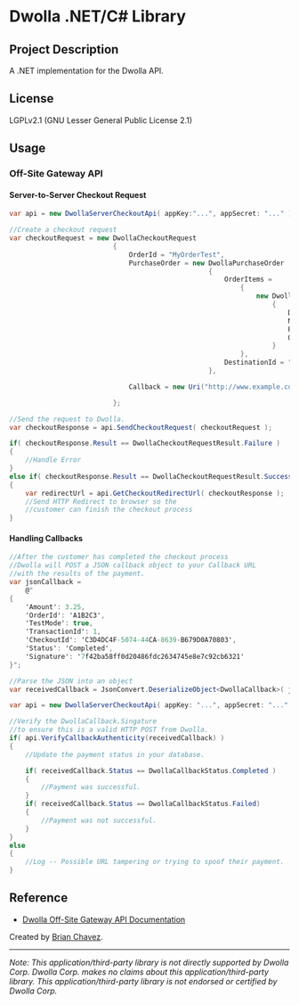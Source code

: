 Dwolla .NET/C# Library
======================

Project Description
-------------------
A .NET implementation for the Dwolla API.

License
-------
LGPLv2.1 (GNU Lesser General Public License 2.1)


Usage
-----
### Off-Site Gateway API ###
#### Server-to-Server Checkout Request ####
```csharp
var api = new DwollaServerCheckoutApi( appKey:"...", appSecret: "..." );

//Create a checkout request
var checkoutRequest = new DwollaCheckoutRequest
                          {
                              OrderId = "MyOrderTest",
                              PurchaseOrder = new DwollaPurchaseOrder
                                                  {
                                                      OrderItems =
                                                          {
                                                              new DwollaOrderItem
                                                                  {
                                                                      Description = "Expensive Candy Bar",
                                                                      Name = "Candy Bar",
                                                                      Price = 25.00m,
                                                                      Quantity = 1,
                                                                  }
                                                          },
                                                      DestinationId = "812-111-1111",
                                                  },

                              Callback = new Uri("http://www.example.com/order-callback")

                          };

//Send the request to Dwolla.
var checkoutResponse = api.SendCheckoutRequest( checkoutRequest );

if( checkoutResponse.Result == DwollaCheckoutRequestResult.Failure )
{
    //Handle Error
}
else if( checkoutResponse.Result == DwollaCheckoutRequestResult.Success)
{
    var redirectUrl = api.GetCheckoutRedirectUrl( checkoutResponse );
    //Send HTTP Redirect to browser so the 
    //customer can finish the checkout process
}
```

#### Handling Callbacks ####
```csharp
//After the customer has completed the checkout process
//Dwolla will POST a JSON callback object to your Callback URL
//with the results of the payment.
var jsonCallback =
    @"
{
    'Amount': 3.25,
    'OrderId': 'A1B2C3',
    'TestMode': true,
    'TransactionId': 1,
    'CheckoutId': 'C3D4DC4F-5074-44CA-8639-B679D0A70803',
    'Status': 'Completed',
    'Signature': '7f42ba58ff0d20486fdc2634745e8e7c92cb6321'
}";

//Parse the JSON into an object
var receivedCallback = JsonConvert.DeserializeObject<DwollaCallback>( jsonCallback );

var api = new DwollaServerCheckoutApi( appKey: "...", appSecret: "..." );

//Verify the DwollaCallback.Singature
//to ensure this is a valid HTTP POST from Dwolla.
if( api.VerifyCallbackAuthenticity(receivedCallback) )
{
    //Update the payment status in your database.

    if( receivedCallback.Status == DwollaCallbackStatus.Completed )
    {
        //Payment was successful.
    }
    if( receivedCallback.Status == DwollaCallbackStatus.Failed)
    {
        //Payment was not successful.
    }
}
else
{
    //Log -- Possible URL tampering or trying to spoof their payment.
}
```

Reference
---------
* [Dwolla Off-Site Gateway API Documentation](https://www.dwolla.com/developers/offsitegateway)


Created by [Brian Chavez](http://bchavez.bitarmory.com).

---

*Note: This application/third-party library is not directly supported by Dwolla Corp.  Dwolla Corp. makes no claims about this application/third-party library.  This application/third-party library is not endorsed or certified by Dwolla Corp.*
